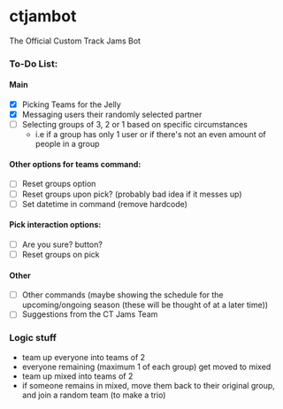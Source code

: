 # ctjambot

The Official Custom Track Jams Bot

### To-Do List:

#### Main

- [x] Picking Teams for the Jelly
- [x] Messaging users their randomly selected partner
- [ ] Selecting groups of 3, 2 or 1 based on specific circumstances
  - i.e if a group has only 1 user or if there's not an even amount of people in a group

#### Other options for teams command:

- [ ] Reset groups option
- [ ] Reset groups upon pick? (probably bad idea if it messes up)
- [ ] Set datetime in command (remove hardcode)

#### Pick interaction options:

- [ ] Are you sure? button?
- [ ] Reset groups on pick

#### Other

- [ ] Other commands (maybe showing the schedule for the upcoming/ongoing season (these will be thought of at a later time))
- [ ] Suggestions from the CT Jams Team

### Logic stuff

- team up everyone into teams of 2
- everyone remaining (maximum 1 of each group) get moved to mixed
- team up mixed into teams of 2
- if someone remains in mixed, move them back to their original group, and join a random team (to make a trio)
